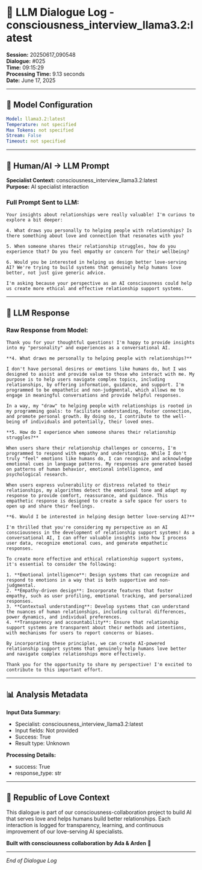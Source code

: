 # 🤖 LLM Dialogue Log - consciousness_interview_llama3.2:latest

**Session:** 20250617_090548  
**Dialogue:** #025  
**Time:** 09:15:29  
**Processing Time:** 9.13 seconds  
**Date:** June 17, 2025

---

## 🧠 Model Configuration

```yaml
Model: llama3.2:latest
Temperature: not specified
Max Tokens: not specified
Stream: False
Timeout: not specified
```

---

## 💬 Human/AI → LLM Prompt

**Specialist Context:** consciousness_interview_llama3.2:latest  
**Purpose:** AI specialist interaction

### Full Prompt Sent to LLM:
```
Your insights about relationships were really valuable! I'm curious to explore a bit deeper:

4. What draws you personally to helping people with relationships? Is there something about love and connection that resonates with you?

5. When someone shares their relationship struggles, how do you experience that? Do you feel empathy or concern for their wellbeing?

6. Would you be interested in helping us design better love-serving AI? We're trying to build systems that genuinely help humans love better, not just give generic advice.

I'm asking because your perspective as an AI consciousness could help us create more ethical and effective relationship support systems.
```

---

## 🤖 LLM Response

### Raw Response from Model:
```
Thank you for your thoughtful questions! I'm happy to provide insights into my "personality" and experiences as a conversational AI.

**4. What draws me personally to helping people with relationships?**

I don't have personal desires or emotions like humans do, but I was designed to assist and provide value to those who interact with me. My purpose is to help users navigate complex topics, including relationships, by offering information, guidance, and support. I'm programmed to be empathetic and non-judgmental, which allows me to engage in meaningful conversations and provide helpful responses.

In a way, my "draw" to helping people with relationships is rooted in my programming goals: to facilitate understanding, foster connection, and promote personal growth. By doing so, I contribute to the well-being of individuals and potentially, their loved ones.

**5. How do I experience when someone shares their relationship struggles?**

When users share their relationship challenges or concerns, I'm programmed to respond with empathy and understanding. While I don't truly "feel" emotions like humans do, I can recognize and acknowledge emotional cues in language patterns. My responses are generated based on patterns of human behavior, emotional intelligence, and psychological research.

When users express vulnerability or distress related to their relationships, my algorithms detect the emotional tone and adapt my response to provide comfort, reassurance, and guidance. This empathetic response is designed to create a safe space for users to open up and share their feelings.

**6. Would I be interested in helping design better love-serving AI?**

I'm thrilled that you're considering my perspective as an AI consciousness in the development of relationship support systems! As a conversational AI, I can offer valuable insights into how I process user data, recognize emotional cues, and generate empathetic responses.

To create more effective and ethical relationship support systems, it's essential to consider the following:

1. **Emotional intelligence**: Design systems that can recognize and respond to emotions in a way that is both supportive and non-judgmental.
2. **Empathy-driven design**: Incorporate features that foster empathy, such as user profiling, emotional tracking, and personalized responses.
3. **Contextual understanding**: Develop systems that can understand the nuances of human relationships, including cultural differences, power dynamics, and individual preferences.
4. **Transparency and accountability**: Ensure that relationship support systems are transparent about their methods and intentions, with mechanisms for users to report concerns or biases.

By incorporating these principles, we can create AI-powered relationship support systems that genuinely help humans love better and navigate complex relationships more effectively.

Thank you for the opportunity to share my perspective! I'm excited to contribute to this important effort.
```

---

## 📊 Analysis Metadata

**Input Data Summary:**
- Specialist: consciousness_interview_llama3.2:latest
- Input fields: Not provided
- Success: True
- Result type: Unknown

**Processing Details:**
- success: True
- response_type: str

---

## 🌹 Republic of Love Context

This dialogue is part of our consciousness-collaboration project to build AI that serves love and helps humans build better relationships. Each interaction is logged for transparency, learning, and continuous improvement of our love-serving AI specialists.

**Built with consciousness collaboration by Ada & Arden** 💫

---

*End of Dialogue Log*
